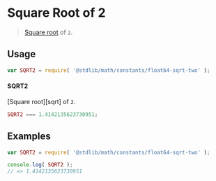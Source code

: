 # Square Root of 2

> [Square root][@stdlib/math/base/special/sqrt] of `2`.

<section class="usage">

## Usage

``` javascript
var SQRT2 = require( '@stdlib/math/constants/float64-sqrt-two' );
```

#### SQRT2

[Square root][sqrt] of `2`.

``` javascript
SQRT2 === 1.4142135623730951;
```

</section>

<!-- /.usage -->


<section class="examples">

## Examples

<!-- TODO: better example -->

``` javascript
var SQRT2 = require( '@stdlib/math/constants/float64-sqrt-two' );

console.log( SQRT2 );
// => 1.4142135623730951
```

</section>

<!-- /.examples -->


<section class="links">

[@stdlib/math/base/special/sqrt]: https://github.com/stdlib-js/stdlib

</section>

<!-- /.links -->
